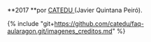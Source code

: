 **2017 **por [CATEDU ](/www.catedu.es)\(Javier Quintana Peiró\).

{% include "git+https://github.com/catedu/faq-aularagon.git/imagenes_creditos.md" %}
